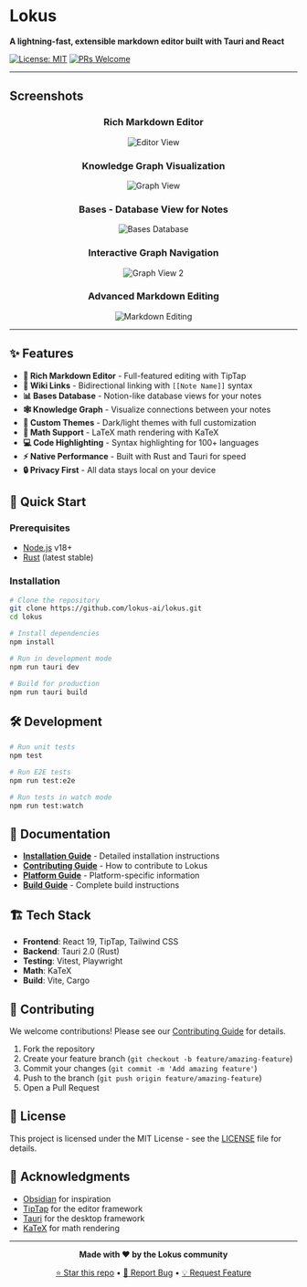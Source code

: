 # Lokus

**A lightning-fast, extensible markdown editor built with Tauri and React**

[![License: MIT](https://img.shields.io/badge/License-MIT-yellow.svg)](https://opensource.org/licenses/MIT)
[![PRs Welcome](https://img.shields.io/badge/PRs-welcome-brightgreen.svg)](CONTRIBUTING.md)

---

## Screenshots

<div align="center">

### Rich Markdown Editor
![Editor View](assets/screenshots/screenshot-1.png)

### Knowledge Graph Visualization
![Graph View](assets/screenshots/screenshot-2.png)

### Bases - Database View for Notes
![Bases Database](assets/screenshots/screenshot-3.png)

### Interactive Graph Navigation
![Graph View 2](assets/screenshots/screenshot-4.png)

### Advanced Markdown Editing
![Markdown Editing](assets/screenshots/screenshot-5.png)

</div>

---

## ✨ Features

- **📝 Rich Markdown Editor** - Full-featured editing with TipTap
- **🔗 Wiki Links** - Bidirectional linking with `[[Note Name]]` syntax
- **📊 Bases Database** - Notion-like database views for your notes
- **🕸️ Knowledge Graph** - Visualize connections between your notes
- **🎨 Custom Themes** - Dark/light themes with full customization
- **🧮 Math Support** - LaTeX math rendering with KaTeX
- **💻 Code Highlighting** - Syntax highlighting for 100+ languages
- **⚡ Native Performance** - Built with Rust and Tauri for speed
- **🔒 Privacy First** - All data stays local on your device

## 🚀 Quick Start

### Prerequisites

- [Node.js](https://nodejs.org/) v18+
- [Rust](https://rustup.rs/) (latest stable)

### Installation

```bash
# Clone the repository
git clone https://github.com/lokus-ai/lokus.git
cd lokus

# Install dependencies
npm install

# Run in development mode
npm run tauri dev

# Build for production
npm run tauri build
```

## 🛠️ Development

```bash
# Run unit tests
npm test

# Run E2E tests
npm run test:e2e

# Run tests in watch mode
npm run test:watch
```

## 📖 Documentation

- **[Installation Guide](INSTALLATION.md)** - Detailed installation instructions
- **[Contributing Guide](CONTRIBUTING.md)** - How to contribute to Lokus
- **[Platform Guide](docs/PLATFORM_GUIDE.md)** - Platform-specific information
- **[Build Guide](docs/BUILD_GUIDE.md)** - Complete build instructions

## 🏗️ Tech Stack

- **Frontend**: React 19, TipTap, Tailwind CSS
- **Backend**: Tauri 2.0 (Rust)
- **Testing**: Vitest, Playwright
- **Math**: KaTeX
- **Build**: Vite, Cargo

## 🤝 Contributing

We welcome contributions! Please see our [Contributing Guide](CONTRIBUTING.md) for details.

1. Fork the repository
2. Create your feature branch (`git checkout -b feature/amazing-feature`)
3. Commit your changes (`git commit -m 'Add amazing feature'`)
4. Push to the branch (`git push origin feature/amazing-feature`)
5. Open a Pull Request

## 📄 License

This project is licensed under the MIT License - see the [LICENSE](LICENSE) file for details.

## 🙏 Acknowledgments

- [Obsidian](https://obsidian.md/) for inspiration
- [TipTap](https://tiptap.dev/) for the editor framework
- [Tauri](https://tauri.app/) for the desktop framework
- [KaTeX](https://katex.org/) for math rendering

---

<div align="center">

**Made with ❤️ by the Lokus community**

[⭐ Star this repo](https://github.com/lokus-ai/lokus) • [🐛 Report Bug](https://github.com/lokus-ai/lokus/issues) • [💡 Request Feature](https://github.com/lokus-ai/lokus/issues)

</div>
